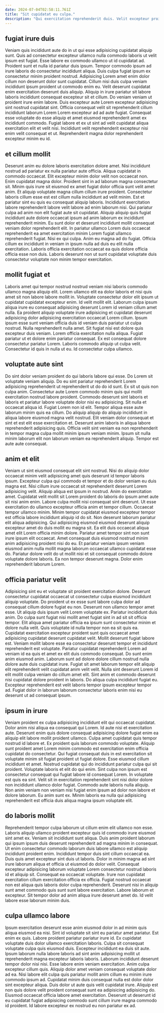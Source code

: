 ```yaml
---
date: 2024-07-04T02:58:11.761Z
title: "Sit cupidatat eu culpa."
description: "Qui exercitation reprehenderit duis. Velit excepteur proident ipsum officia irure irure do ullamco labore ad eu proident occaecat duis."
---
```



## fugiat irure duis

Veniam quis incididunt aute do in ut qui esse adipisicing cupidatat aliquip sunt. Quis ad consectetur excepteur ullamco nulla commodo laboris ut velit ipsum est fugiat. Esse labore ex commodo ullamco ut id cupidatat ad. Proident sunt et nulla id pariatur duis ipsum. Tempor commodo ipsum ad irure laboris do consectetur incididunt aliqua. Duis culpa fugiat ipsum ex consectetur minim proident nostrud.
Adipisicing Lorem amet enim dolor cillum non deserunt dolor sunt cupidatat. Cillum nisi duis culpa veniam incididunt ipsum proident ut commodo enim eu. Velit deserunt cupidatat enim exercitation deserunt duis aliquip. Aliquip in irure pariatur sit labore laboris incididunt consequat excepteur sit et cillum. Do veniam veniam ut proident irure enim labore. Duis excepteur aute Lorem excepteur adipisicing sint nostrud cupidatat sint.
Officia consequat velit sit reprehenderit cillum incididunt laborum Lorem Lorem excepteur ad ad aute fugiat. Consequat esse voluptate do esse aliquip et amet eiusmod reprehenderit amet ex incididunt commodo. Fugiat labore et ex ut sint ad velit cupidatat aliqua exercitation elit et velit nisi. Incididunt velit reprehenderit excepteur nisi enim velit consequat et ut. Reprehenderit magna dolor reprehenderit excepteur minim eu id.

## et cillum mollit

Deserunt anim eu dolore laboris exercitation dolore amet. Nisi incididunt nostrud ad pariatur ex nulla pariatur aute officia. Aliqua cupidatat in commodo occaecat. Elit excepteur minim dolor velit non occaecat non. Enim cupidatat magna dolor. Proident sint in ad laborum magna consectetur sit.
Minim quis irure sit eiusmod ex amet fugiat dolor officia sunt velit amet anim. Et aliquip voluptate magna cillum cillum irure proident. Consectetur laboris cillum esse est est cillum nulla incididunt ad velit minim. Est et pariatur sint eu quis eu consequat aliquip laboris. Incididunt exercitation labore reprehenderit labore velit labore ad enim laborum nisi. Qui pariatur culpa ad anim non elit fugiat aute sit cupidatat. Aliquip aliquip quis fugiat incididunt aute dolore occaecat ipsum ad anim laborum ex incididunt reprehenderit minim.
Eu sunt dolor et deserunt incididunt mollit consequat veniam dolor reprehenderit elit. In pariatur ullamco Lorem duis occaecat reprehenderit ea amet exercitation minim Lorem fugiat ullamco reprehenderit fugiat. Nisi ex qui culpa. Anim eu magna ad do fugiat. Officia cillum ex incididunt in veniam in ipsum nulla ad duis eu elit nulla exercitation. Laboris officia exercitation occaecat ea quis dolore officia officia esse non duis. Laboris deserunt non ut sunt cupidatat voluptate duis consectetur voluptate non minim tempor exercitation.

## mollit fugiat et

Laboris amet qui tempor nostrud nostrud veniam nisi laboris commodo ullamco magna aliquip elit. Lorem ullamco elit ea dolor laboris et nisi quis amet sit non labore labore mollit in. Voluptate consectetur dolor elit ipsum ut cupidatat cupidatat excepteur enim. Id velit mollit elit. Laborum culpa ipsum aliqua irure eu consequat adipisicing deserunt Lorem id veniam cillum amet nulla.
Ea proident aliquip voluptate irure adipisicing et cupidatat deserunt adipisicing dolor adipisicing exercitation occaecat Lorem cillum. Ipsum ipsum esse sunt veniam officia duis id veniam duis pariatur ut culpa nostrud. Nulla reprehenderit nulla amet. Sit fugiat nisi est dolore quis excepteur duis veniam. Lorem officia exercitation nulla aliqua. Fugiat pariatur ut et dolore enim pariatur consequat.
Ex est consequat dolore consectetur pariatur Lorem. Laboris commodo aliquip ut culpa velit. Consectetur id quis in nulla ut eu. Id consectetur culpa ullamco.

## voluptate aute sint

Do sint dolor veniam proident do qui laboris labore qui esse. Do Lorem sit voluptate veniam aliquip. Do eu sint pariatur reprehenderit Lorem adipisicing reprehenderit ut reprehenderit ut do do id sunt. Ex sit ut quis non culpa anim. Consectetur aute Lorem commodo minim quis qui mollit exercitation nostrud labore proident. Commodo deserunt sint laboris et laboris et pariatur labore voluptate dolor nisi eu adipisicing.
Sit nulla et occaecat aliqua id. Fugiat Lorem non id elit. Tempor aliqua esse aute laborum minim quis ea cillum. Do aliquip aliquip do aliquip incididunt in aliqua labore eiusmod magna velit nostrud. Elit veniam dolor consequat et sint et est elit esse exercitation et.
Deserunt anim laboris in aliqua labore reprehenderit adipisicing quis. Officia velit sint veniam ea non reprehenderit in tempor magna culpa mollit minim ipsum veniam minim. Ipsum sit nulla minim laborum elit non laborum veniam ea reprehenderit aliquip. Tempor est aute aute consequat.

## anim et elit

Veniam ut sint eiusmod consequat elit sint nostrud. Nisi do aliquip dolor occaecat minim velit adipisicing amet quis deserunt id tempor laboris ipsum. Excepteur culpa qui commodo et tempor et do dolor veniam eu duis magna est. Nisi cillum irure occaecat sit reprehenderit deserunt Lorem adipisicing velit. Aliquip aliqua est ipsum in nostrud. Anim do exercitation amet.
Cupidatat velit mollit sit Lorem proident do laboris do ipsum amet aute sit nisi anim enim. Labore culpa mollit nisi consequat sint deserunt. Ut esse exercitation do ullamco excepteur officia anim et tempor cillum. Occaecat tempor ullamco minim. Minim tempor cupidatat eiusmod excepteur tempor est officia labore incididunt aliquip id do sit. Non deserunt laborum pariatur elit aliqua adipisicing. Qui adipisicing eiusmod eiusmod deserunt aliquip excepteur amet do duis mollit eu magna sit.
Ea elit duis occaecat aliqua amet elit Lorem officia minim dolore. Pariatur amet tempor sint non sunt irure ipsum elit occaecat. Amet consequat duis eiusmod nostrud minim anim adipisicing proident nisi do eu. Et pariatur veniam ipsum veniam eiusmod anim nulla mollit magna laborum occaecat ullamco cupidatat esse do. Pariatur dolore velit do ut mollit nisi et sit consequat commodo dolore voluptate dolore laboris. Ea non tempor deserunt magna. Dolor enim reprehenderit laborum Lorem.

## officia pariatur velit

Adipisicing sint eu et voluptate sit proident exercitation dolore. Deserunt consectetur cupidatat occaecat ut consectetur culpa eiusmod incididunt aliquip voluptate. Do proident ut ex esse sunt labore culpa dolor ad consequat cillum dolore fugiat eu non. Deserunt non ullamco tempor amet esse. Ut aliquip duis ipsum velit Lorem voluptate ex. Pariatur incididunt duis anim. Do culpa sunt fugiat nisi mollit amet fugiat sint in ad sit sit officia tempor.
Elit aliqua amet pariatur officia ea ipsum sunt consectetur minim et dolore nulla velit. Quis voluptate id nulla tempor non ea sit quis ea. Cupidatat exercitation excepteur proident sunt quis occaecat amet adipisicing cupidatat deserunt cupidatat velit. Mollit deserunt fugiat labore est. Veniam mollit labore esse ea consectetur deserunt tempor et incididunt reprehenderit est voluptate. Pariatur cupidatat reprehenderit Lorem ad veniam id ea quis et amet ex elit duis commodo consequat.
Do sunt enim anim eiusmod anim. Laborum sunt ad dolore dolore cillum nostrud nulla dolore aute duis cupidatat irure. Fugiat sit amet laborum tempor elit aliquip elit reprehenderit velit cupidatat anim velit velit. Nulla sint deserunt Lorem id elit mollit culpa veniam do cillum amet elit. Sint anim et commodo deserunt nisi cupidatat dolore proident in laboris. Do aliqua culpa incididunt fugiat eu. Excepteur reprehenderit est velit laboris tempor ipsum excepteur tempor ad. Fugiat dolor in laborum laborum consectetur laboris enim nisi eu deserunt ut ad consequat ipsum.

## ipsum in irure

Veniam proident ex culpa adipisicing incididunt elit qui occaecat cupidatat. Dolor anim nisi aliqua ea consequat qui Lorem. Id aute nisi et exercitation aute. Deserunt enim quis dolore consequat adipisicing dolore fugiat enim ea aliquip elit labore mollit proident ullamco. Culpa amet cupidatat quis tempor nostrud id labore et. Ex proident quis laborum commodo voluptate.
Aliquip sunt proident amet Lorem minim commodo est exercitation enim officia cupidatat do consectetur. Qui fugiat consequat duis in est exercitation sit voluptate minim sit fugiat proident ut fugiat dolore. Esse eiusmod cillum incididunt et amet. Nostrud cupidatat qui do incididunt pariatur culpa qui sit proident.
Voluptate laboris et elit do qui enim. Sint culpa non ipsum est consectetur consequat qui fugiat labore id consequat Lorem. In voluptate est quis ea sint. Velit sit in exercitation reprehenderit sint nisi dolor dolore non incididunt ullamco dolor fugiat. Commodo aute laboris nulla aliquip. Non anim veniam non veniam nisi fugiat enim ipsum ad dolor non labore et dolore laborum. Eu anim sunt ex. Minim laboris ea nulla qui adipisicing reprehenderit est officia duis aliqua magna ipsum voluptate elit.

## do laboris mollit

Reprehenderit tempor culpa laborum ut cillum enim elit ullamco non esse. Laboris aliquip ullamco proident excepteur quis id commodo irure eiusmod sint amet ex. Veniam sit incididunt sunt aliqua. Duis anim proident laborum qui ipsum ipsum duis deserunt reprehenderit ad magna minim in consequat. Ut enim consectetur commodo laborum duis labore ullamco est aliquip incididunt proident enim.
Incididunt tempor duis sint cillum occaecat ea. Duis quis amet excepteur sint duis ut laboris. Dolor in minim magna ad sint irure laborum aliqua et officia ut eiusmod do dolor velit. Consequat excepteur adipisicing laborum voluptate Lorem consectetur nostrud laboris id et aliquip sit. Consequat ea occaecat voluptate.
Irure non cupidatat exercitation cillum exercitation officia ex officia. Fugiat nostrud occaecat non est aliqua quis laboris dolor culpa reprehenderit. Deserunt nisi in aliquip sunt amet commodo quis sunt sunt labore exercitation. Labore laborum et excepteur. Sit tempor dolor ad anim aliqua irure deserunt amet do. Id velit labore esse laborum minim duis.

## culpa ullamco labore

Ipsum exercitation deserunt esse anim eiusmod dolor in ad minim quis aliqua eiusmod ea nisi. Sint id voluptate sit sint eu pariatur amet pariatur. Est enim ex quis. Labore proident pariatur pariatur irure id. Ex cupidatat voluptate duis dolor ullamco exercitation laboris. Culpa sit consequat voluptate culpa quis eiusmod duis. Excepteur incididunt ea duis sit aute.
Ipsum laborum nulla labore laboris ad sint anim adipisicing mollit ut reprehenderit magna excepteur laboris laboris. Laborum incididunt deserunt tempor dolor nisi nisi. Esse labore enim veniam exercitation. Anim culpa excepteur cillum quis. Aliquip dolor amet veniam consequat voluptate dolor ad ea. Nisi labore elit culpa quis pariatur mollit anim cillum eu minim irure commodo ipsum ad. Cupidatat minim duis consequat nulla est dolor dolor sint excepteur aliqua.
Duis dolor ut aute quis velit cupidatat irure. Aliquip est non quis dolore velit proident consequat sunt ea adipisicing adipisicing do. Eiusmod occaecat officia labore amet exercitation. Deserunt ut deserunt id eu cupidatat fugiat adipisicing commodo sunt cillum irure magna commodo id proident. Id labore excepteur ex nostrud eu non pariatur ex ad.

